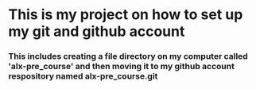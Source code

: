 # This is my project on how to set up my git and github account

### This includes creating a file directory on my computer called 'alx-pre_course' and then moving it to my github account respository named alx-pre_course.git
